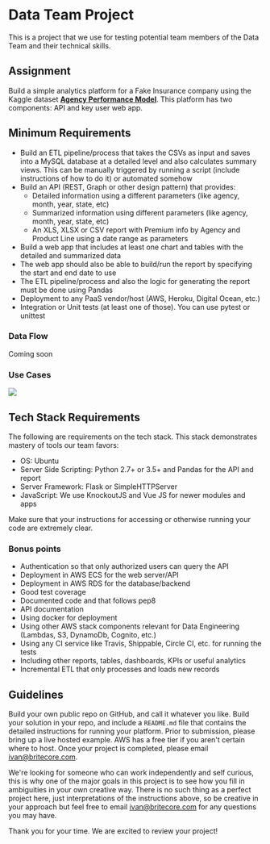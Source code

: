 Data Team Project
================================

This is a project that we use for testing potential team members of the Data Team and their technical skills.

## Assignment

Build a simple analytics platform for a Fake Insurance company using the Kaggle dataset **[Agency Performance Model](https://www.kaggle.com/moneystore/agencyperformance)**. This platform has two components: API and key user web app.

## Minimum Requirements

- Build an ETL pipeline/process that takes the CSVs as input and saves into a MySQL database at a detailed level and also calculates summary views. This can be manually triggered by running a script (include instructions of how to do it) or automated somehow
- Build an API (REST, Graph or other design pattern) that provides:
  - Detailed information using a different parameters (like agency, month, year, state, etc)
  - Summarized information using different parameters (like agency, month, year, state, etc)
  - An XLS, XLSX or CSV report with Premium info by Agency and Product Line using a date range as parameters
- Build a web app that includes at least one chart and tables with the detailed and summarized data
- The web app should also be able to build/run the report by specifying the start and end date to use
- The ETL pipeline/process and also the logic for generating the report must be done using Pandas
- Deployment to any PaaS vendor/host (AWS, Heroku, Digital Ocean, etc.)
- Integration or Unit tests (at least one of those). You can use pytest or unittest

### Data Flow

Coming soon

### Use Cases

![](https://raw.githubusercontent.com/IntuitiveWebSolutions/DataTeamProject/master/use_cases.png)

## Tech Stack Requirements

The following are requirements on the tech stack. This stack demonstrates mastery of tools our team favors:

- OS: Ubuntu
- Server Side Scripting: Python 2.7+ or 3.5+ and Pandas for the API and report
- Server Framework: Flask or SimpleHTTPServer
- JavaScript: We use KnockoutJS and Vue JS for newer modules and apps

Make sure that your instructions for accessing or otherwise running your code are extremely clear.

### Bonus points

- Authentication so that only authorized users can query the API
- Deployment in AWS ECS for the web server/API
- Deployment in AWS RDS for the database/backend
- Good test coverage
- Documented code and that follows pep8
- API documentation
- Using docker for deployment
- Using other AWS stack components relevant for Data Engineering (Lambdas, S3, DynamoDb, Cognito, etc.)
- Using any CI service like Travis, Shippable, Circle CI, etc. for running the tests
- Including other reports, tables, dashboards, KPIs or useful analytics
- Incremental ETL that only processes and loads new records

## Guidelines

Build your own public repo on GitHub, and call it whatever you like. Build your solution in your repo, and include a `README.md` file that contains the detailed instructions for running your platform. Prior to submission, please bring up a live hosted example. AWS has a free tier if you aren't certain where to host. Once your project is completed, please email ivan@britecore.com.

We're looking for someone who can work independently and self curious, this is why one of the major goals in this project is to see how you fill in ambiguities in your own creative way. There is no such thing as a perfect project here, just interpretations of the instructions above, so be creative in your approach but feel free to email ivan@britecore.com for any questions you may have.

Thank you for your time. We are excited to review your project!
